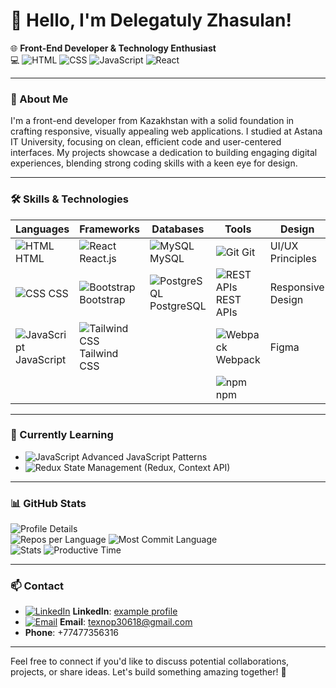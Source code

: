 # 👋 Hello, I'm Delegatuly Zhasulan!

🌐 **Front-End Developer & Technology Enthusiast**  
💻 ![HTML](https://img.icons8.com/color/20/000000/html-5.png) ![CSS](https://img.icons8.com/color/20/000000/css3.png) ![JavaScript](https://img.icons8.com/color/20/000000/javascript.png) ![React](https://img.icons8.com/color/20/000000/react-native.png)

---

### 🚀 About Me

I'm a front-end developer from Kazakhstan with a solid foundation in crafting responsive, visually appealing web applications. I studied at Astana IT University, focusing on clean, efficient code and user-centered interfaces. My projects showcase a dedication to building engaging digital experiences, blending strong coding skills with a keen eye for design.

---

### 🛠️ Skills & Technologies

| Languages     | Frameworks             | Databases                 | Tools                        | Design             |
|---------------|------------------------|---------------------------|------------------------------|--------------------|
| ![HTML](https://img.icons8.com/color/24/000000/html-5.png) HTML | ![React](https://img.icons8.com/color/24/000000/react-native.png) React.js | ![MySQL](https://img.icons8.com/color/24/000000/mysql-logo.png) MySQL | ![Git](https://img.icons8.com/color/24/000000/git.png) Git  | UI/UX Principles |
| ![CSS](https://img.icons8.com/color/24/000000/css3.png) CSS   | ![Bootstrap](https://img.icons8.com/color/24/000000/bootstrap.png) Bootstrap | ![PostgreSQL](https://img.icons8.com/color/24/000000/postgreesql.png) PostgreSQL | ![REST APIs](https://img.icons8.com/fluency/24/000000/api-settings.png) REST APIs | Responsive Design |
| ![JavaScript](https://img.icons8.com/color/24/000000/javascript.png) JavaScript | ![Tailwind CSS](https://img.icons8.com/color/24/000000/tailwindcss.png) Tailwind CSS | | ![Webpack](https://img.icons8.com/color/24/000000/webpack.png) Webpack | Figma |
| | | | ![npm](https://img.icons8.com/color/24/000000/npm.png) npm | |

---

### 🌱 Currently Learning

- ![JavaScript](https://img.icons8.com/color/20/000000/javascript.png) Advanced JavaScript Patterns
- ![Redux](https://img.icons8.com/color/20/000000/redux.png) State Management (Redux, Context API)

---

### 📊 GitHub Stats

![Profile Details](http://github-profile-summary-cards.vercel.app/api/cards/profile-details?username=Jasulan273&theme=dark)  
![Repos per Language](http://github-profile-summary-cards.vercel.app/api/cards/repos-per-language?username=Jasulan273&theme=dark)  ![Most Commit Language](http://github-profile-summary-cards.vercel.app/api/cards/most-commit-language?username=Jasulan273&theme=dark)  
![Stats](http://github-profile-summary-cards.vercel.app/api/cards/stats?username=Jasulan273&theme=dark)  ![Productive Time](http://github-profile-summary-cards.vercel.app/api/cards/productive-time?username=Jasulan273&theme=dark&utcOffset=8)  

---

### 📫 Contact

- [![LinkedIn](https://img.icons8.com/color/24/000000/linkedin.png)](https://linkedin.com/in/yourprofile) **LinkedIn**: [example profile](https://linkedin.com/in/yourprofile)
- [![Email](https://img.icons8.com/color/24/000000/email.png)](mailto:texnop30618@gmail.com) **Email**: [texnop30618@gmail.com](mailto:texnop30618@gmail.com)
- **Phone**: +77477356316

---

Feel free to connect if you'd like to discuss potential collaborations, projects, or share ideas. Let's build something amazing together! 🚀
